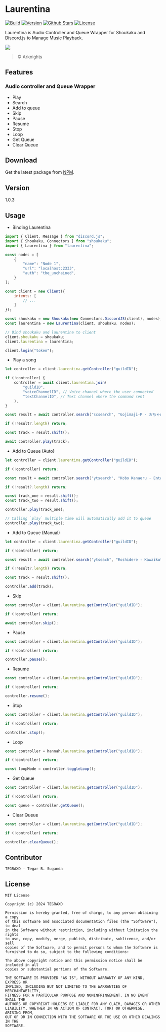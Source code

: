# Laurentina

[![Build](https://img.shields.io/github/actions/workflow/status/TEGRAXD/laurentina/tests.yml)](https://github.com/TEGRAXD/laurentina)
[![Version](https://img.shields.io/badge/version-1.0.3-blue)](https://www.npmjs.com/package/laurentina)
[![Github Stars](https://img.shields.io/github/stars/TEGRAXD/Laurentina?style=flat-square)](https://github.com/TEGRAXD/laurentina)
[![License](https://img.shields.io/github/license/TEGRAXD/laurentina)](https://github.com/TEGRAXD/laurentina?tab=readme-ov-file#license)

Laurentina is Audio Controller and Queue Wrapper for Shoukaku and Discord.js to Manage Music Playback.

![](static/laurentina.png)
> © Arknights

## Features
### Audio controller and Queue Wrapper
- Play
- Search
- Add to queue
- Skip
- Pause
- Resume
- Stop
- Loop
- Get Queue
- Clear Queue

## Download
Get the latest package from [NPM](https://www.npmjs.com/package/laurentina).

## Version
1.0.3

## Usage
- Binding Laurentina
```js
import { Client, Message } from "discord.js";
import { Shoukaku, Connectors } from "shoukaku";
import { Laurentina } from "laurentina";

const nodes = [
    {
        "name": "Node 1",
        "url": "localhost:2333",
        "auth": "the_unchained",
    }
];

const client = new Client({
    intents: [
        // ...
    ]
});

const shoukaku = new Shoukaku(new Connectors.DiscordJS(client), nodes);
const laurentina = new Laurentina(client, shoukaku, nodes);

// Bind shoukaku and laurentina to client
client.shoukaku = shoukaku;
client.laurentina = laurentina;

client.login("token");
```

- Play a song
```js
let controller = client.laurentina.getController("guildID");

if (!controller) {
    controller = await client.laurentina.join(
        "guildID",
        "voiceChannelID", // Voice channel where the user connected
        "textChannelID", // Text channel where the command sent
    ),
}

const result = await controller.search("scsearch", "Gojimaji-P - おちゃめ機能");

if (!result?.length) return;

const track = result.shift();

await controller.play(track);
```

- Add to Queue (Auto)
```js
let controller = client.laurentina.getController("guildID");

if (!controller) return;

const result = await controller.search("ytsearch", "Kobo Kanaeru - Entah");

if (!result?.length) return;

const track_one = result.shift();
const track_two = result.shift();

controller.play(track_one);

// Calling `play` multiple time will automatically add it to queue
controller.play(track_two);
```

- Add to Queue (Manual)
```js
let controller = client.laurentina.getController("guildID");

if (!controller) return;

const result = await controller.search("ytseach", "Roshidere - Kawaikute gomen");

if (!result?.length) return;

const track = result.shift();

controller.add(track);
```

- Skip
```js
const controller = client.laurentina.getController("guildID");

if (!controller) return;

await controller.skip();
```

- Pause
```js
const controller = client.laurentina.getController("guildID");

if (!controller) return;

controller.pause();
```

- Resume
```js
const controller = client.laurentina.getController("guildID");

if (!controller) return;

controller.resume();
```

- Stop
```js
const controller = client.laurentina.getController("guildID");

if (!controller) return;

controller.stop();
```

- Loop
```js
const controller = hannah.laurentina.getController("guildID");

if (!controller) return;

const loopMode = controller.toggleLoop();
```

- Get Queue
```js
const controller = client.laurentina.getController("guildID");

if (!controller) return;

const queue = controller.getQueue();
```

- Clear Queue
```js
const controller = client.laurentina.getController("guildID");

if (!controller) return;

controller.clearQueue();
```

## Contributor
```
TEGRAXD - Tegar B. Suganda
```

## License
```
MIT License

Copyright (c) 2024 TEGRAXD

Permission is hereby granted, free of charge, to any person obtaining a copy
of this software and associated documentation files (the "Software"), to deal
in the Software without restriction, including without limitation the rights
to use, copy, modify, merge, publish, distribute, sublicense, and/or sell
copies of the Software, and to permit persons to whom the Software is
furnished to do so, subject to the following conditions:

The above copyright notice and this permission notice shall be included in all
copies or substantial portions of the Software.

THE SOFTWARE IS PROVIDED "AS IS", WITHOUT WARRANTY OF ANY KIND, EXPRESS OR
IMPLIED, INCLUDING BUT NOT LIMITED TO THE WARRANTIES OF MERCHANTABILITY,
FITNESS FOR A PARTICULAR PURPOSE AND NONINFRINGEMENT. IN NO EVENT SHALL THE
AUTHORS OR COPYRIGHT HOLDERS BE LIABLE FOR ANY CLAIM, DAMAGES OR OTHER
LIABILITY, WHETHER IN AN ACTION OF CONTRACT, TORT OR OTHERWISE, ARISING FROM,
OUT OF OR IN CONNECTION WITH THE SOFTWARE OR THE USE OR OTHER DEALINGS IN THE
SOFTWARE.
```